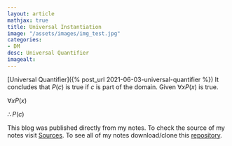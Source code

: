 ```yaml
---
layout: article
mathjax: true
title: Universal Instantiation
image: "/assets/images/img_test.jpg"
categories:
- DM
desc: Universal Quantifier 
imagealt: 
---
```


[Universal Quantifier]({% post_url 2021-06-03-universal-quantifier %})
It concludes that $P(c)$ is true if $c$ is part of the domain. Given $\forall xP(x)$ is true.


































































































































































































































































































































































$\forall xP(x)$

































































































































































































































































































































































$\therefore P(c)$


































































































































































































































































































































































This blog was published directly from my notes.
To check the source of my notes visit [Sources](sources.html).
To see all of my notes download/clone this [repository](https://github.com/bovem/CS).